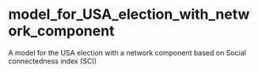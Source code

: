 # model_for_USA_election_with_network_component
A model for the USA election with a network component based on Social connectedness index (SCI)
